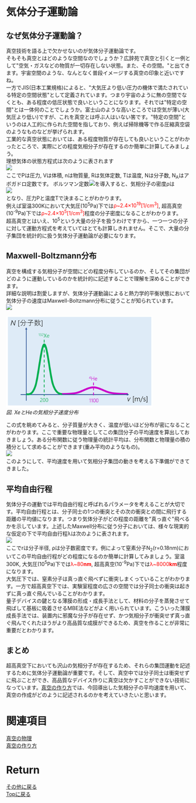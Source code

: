 # 気体分子運動論
## なぜ気体分子運動論？
真空技術を語る上で欠かせないのが気体分子運動論です。<br>
そもそも真空とはどのような空間なのでしょうか？広辞苑で真空と引くと一例として"空気・ガスなどの物質が一切存在しない状態。また、その空間。"と出てきます。宇宙空間のような、なんとなく普段イメージする真空の印象と近いですね。<br>
一方でJIS(日本工業規格)によると、"大気圧より低い圧力の機体で満たされている特定の空間状態"として定義されています。つまり宇宙のように無の空間でなくとも、ある程度の低圧状態で良いということになります。それでは"特定の空間"とは一体何のことでしょうか。富士山のような高いところでは空気が薄い(大気圧より低い)ですが、これを真空とは呼ぶ人はいない筈です。"特定の空間"というのは人工的に作られた空間を指しており、例えば掃除機等で作る圧縮真空袋のようなものなどが挙げられます。<br>
工業的な真空状態においては、ある程度物質が存在しても良いということがわかったところで、実際にどの程度気相分子が存在するのか簡単に計算してみましょう。<br>
理想気体の状態方程式は次のように表されます<br>
<img src="https://latex.codecogs.com/gif.latex?\bg_black&space;\fn_cs&space;{\color{Green}&space;PV&space;=&space;nRT&space;=&space;\frac{N}{N_{\rm&space;A}}RT}"/><br>
ここでPは圧力, Vは体積, nは物質量, Rは気体定数, Tは温度, Nは分子数, N<sub>A</sub>はアボガドロ定数です。
ボルツマン定数<img src="https://latex.codecogs.com/gif.latex?\inline&space;\bg_black&space;\fn_cs&space;{\color{Green}&space;k_{\rm&space;B}=\frac{R}{N_{\rm&space;A}}}"/>を導入すると、気相分子の密度ρは<br>
<img src="https://latex.codecogs.com/gif.latex?\inline&space;\bg_black&space;\fn_cs&space;{\color{Green}&space;\rho&space;=&space;\frac{N}{V}=\frac{N_{\rm&space;A}P}{RT}=\frac{P}{k_{\rm&space;B}T}}"/><br>
となり、圧力Pと温度Tで決まることがわかります。<br>
例えば室温300Kにおいて大気圧(10<sup>5</sup>Pa)下では<span style="color: red; ">ρ~2.4×10<sup>19</sup>[1/cm<sup>3</sup>]</span>, 超高真空(10<sup>-9</sup>Pa)下では<span style="color: red; ">ρ~2.4×10<sup>5</sup>[1/cm<sup>3</sup>]</span>程度の分子密度になることがわかります。<br>
超高真空とはいえ、10<sup>5</sup>という大量の分子を扱うわけですから、一つ一つの分子に対して運動方程式を考えていてはとても計算しきれません。そこで、大量の分子集団を統計的に扱う気体分子運動論が必要になります。<br>

## Maxwell-Boltzmann分布
真空を構成する気相分子が空間にどの程度分布しているのか、そしてその集団がどのように運動しているのかを統計的に記述することで理解を深めることができます。<br>
詳細な説明は割愛しますが、気体分子運動論によると熱力学的平衡状態において気体分子の速度はMaxwell-Boltzmann分布に従うことが知られています。<br>
<img src="https://latex.codecogs.com/gif.latex?\bg_black&space;\fn_cs&space;{\color{Green}&space;f(v)=\frac{4}{\sqrt{\pi}}(\frac{m}{2k_{\rm&space;B}T})^{\frac{3}{2}}v^{2}exp(-\frac{mv^{2}}{2k_{\rm&space;B}T})}"/><br>
<p>
<img src="./bunpu.png" width="400px" title="circuit"><br>
<em>図. XeとHeの気相分子速度分布</em>
</p>
この式を眺めてみると、分子質量が大きく、温度が低いほど分布が密になることがわかります。ここで重要な物理量としてこの集団分子の平均速度を算出しておきましょう。ある分布関数に従う物理量の統計平均は、分布関数と物理量の積の積分として求めることができます(重み平均のようなもの)。<br>
<img src="https://latex.codecogs.com/gif.latex?\bg_black&space;\fn_cs&space;{\color{Green}&space;\begin{align*}&space;\bar{v}&=\int_{\0}^{\infty}vf(v)dv&space;\\&=&space;\frac{4}{\pi}(\frac{m}{2k_{\rm&space;B}T})^{\frac{3}{2}}\left&space;\{\left&space;[-\frac{k_{\rm&space;B}T}{m}v^{2}e^{-\frac{mv^{2}}{2k_{\rm&space;B}T}}&space;\right&space;]^{\infty}_{0}&plus;\frac{2k_{\rm&space;B}T}{m}\int_{\0}^{\infty}ve^{-\frac{mv^{2}}{2k_{\rm&space;B}T}}dv&space;\right&space;\}&space;\\&=&space;\frac{4}{\pi}(\frac{m}{2k_{\rm&space;B}T})^{\frac{3}{2}}\left&space;\{\frac{2k_{\rm&space;B}T}{m}\left&space;[-\frac{k_{\rm&space;B}T}{m}v^{2}e^{-\frac{mv^{2}}{2k_{\rm&space;B}T}}&space;\right&space;]^{\infty}_{0}\right&space;\}&space;\\&=&space;\sqrt{\frac{8k_{\rm&space;B}T}{\pi&space;m}}&space;\end{}}"/><br>
このようにして、平均速度を用いて気相分子集団の動きを考える下準備ができてきました。<br>

## 平均自由行程
気体分子の運動では平均自由行程と呼ばれるパラメータを考えることが大切です。平均自由行程とは、分子同士の1つの衝突とその次の衝突との間に飛行する距離の平均値になります。つまり気体分子がどの程度の距離を"真っ直ぐ"飛べるかを示しています。上述したMaxwell分布に従う分子においては、様々な現実的な仮定の下で平均自由行程λは次のように表されます。<br>
<img src="https://latex.codecogs.com/gif.latex?\inline&space;\bg_black&space;\fn_cs&space;{\color{Green}&space;\lambda&space;=\frac{1}{4\sqrt{2}\pi&space;r^{2}\rho}}"/><br>
ここでrは分子半径, ρは分子数密度です。例によって窒素分子N<sub>2</sub>(r=0.18nm)においてこの平均自由行程がどの程度になるのか簡単に計算してみましょう。室温300K, 大気圧(10<sup>5</sup>Pa)下では<span style="color: red; ">λ~80<b>nm</b></span>, 超高真空(10<sup>-9</sup>Pa)下では<span style="color: red; ">λ~8000<b>km</b></span>程度になります。<br>
大気圧下では、窒素分子は真っ直ぐ飛べずに衝突しまくっていることがわかります。一方で超高真空下では、実験室程度の広さの空間では分子同士の衝突は起きずに真っ直ぐ飛んでいることがわかります。<br>
量子デバイスの鍵となる薄膜の形成・成長手法として、材料の分子を蒸発させて飛ばして基板に吸着させるMBE法などがよく用いられています。こういった薄膜成長手法では、装置内に邪魔な分子が存在せず、かつ気相分子が衝突せず真っ直ぐ飛んでくれたほうがより高品質な成膜ができるため、真空を作ることが非常に重要だとわかります。

## まとめ
超高真空下においても沢山の気相分子が存在するため、それらの集団運動を記述するために気体分子運動論が重要です。そして、真空中では分子同士は衝突せずに飛ぶことができ、高品質なデバイス作りに真空は欠かすことができない技術になっています。[真空の作り方](./makeshinku.md)では、今回導出した気相分子の平均速度を用いて、真空の作成がどのように記述されるのかを考えていきたいと思います。

# 関連項目
[真空の物理](./vacuum.md)<br>
[真空の作り方](./makeshinku.md)

# Return
[その他に戻る](../others.md)<br>
[Topに戻る](https://motoyashinozaki.github.io/minidora/)